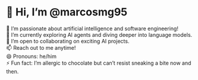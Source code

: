 # 👋 Hi, I’m @marcosmg95

👀 I’m passionate about artificial intelligence and software engineering!  
🌱 I’m currently exploring AI agents and diving deeper into language models.  
💞️ I’m open to collaborating on exciting AI projects.  
📫 Reach out to me anytime!  
😄 Pronouns: he/him  
⚡ Fun fact: I’m allergic to chocolate but can’t resist sneaking a bite now and then.  
